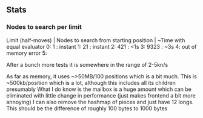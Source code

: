 
## Stats

### Nodes to search per limit

Limit (half-moves) | Nodes to search from starting position | ~Time with equal evaluator
0: 1      : instant
1: 21     : instant
2: 421    : <1s
3: 9323   : ~3s
4: out of memory error
5:

After a bunch more tests it is somewhere in the range of 2-5kn/s

As far as memory, it uses ~>50MB/100 positions which is a bit much.
This is ~500kb/position which is a lot, although this includes all its children presumably
What I do know is the mailbox is a huge amount which can be eliminated with little change in performance (just makes frontend a bit more annoying)
I can also remove the hashmap of pieces and just have 12 longs. This should be the difference of roughly 100 bytes to 1000 bytes
